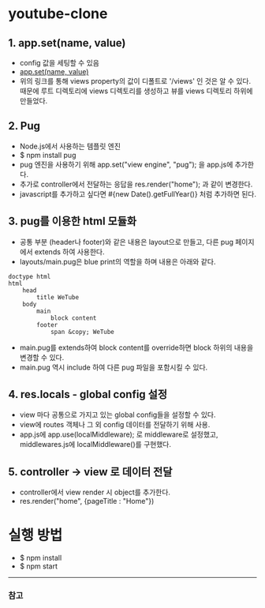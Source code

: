# youtube-clone

## 1. app.set(name, value)
- config 값을 세팅할 수 있음
- [app.set(name, value)](https://expressjs.com/en/4x/api.html#app.set)
- 위의 링크를 통해 views property의 값이 디폴트로 '/views' 인 것은 알 수 있다. 때문에 루트 디렉토리에 views 디렉토리를 생성하고 뷰를 views 디렉토리 하위에 만들었다.

## 2. Pug
- Node.js에서 사용하는 템플릿 엔진
- $ npm install pug
- pug 엔진을 사용하기 위해 app.set("view engine", "pug"); 을 app.js에 추가한다.
- 추가로 controller에서 전달하는 응답을 res.render("home"); 과 같이 변경한다.
- javascript를 추가하고 싶다면 #{new Date().getFullYear()} 처럼 추가하면 된다.

## 3. pug를 이용한 html 모듈화
- 공통 부분 (header나 footer)와 같은 내용은 layout으로 만들고, 다른 pug 페이지에서 extends 하여 사용한다.
- layouts/main.pug은 blue print의 역할을 하며 내용은 아래와 같다.

```
doctype html
html
    head
        title WeTube
    body
        main
            block content
        footer
            span &copy; WeTube
```

- main.pug를 extends하여  block content를 override하면 block 하위의 내용을 변경할 수 있다. 
- main.pug 역시 include 하여 다른 pug 파일을 포함시킬 수 있다.

## 4. res.locals - global config 설정
- view 마다 공통으로 가지고 있는 global config들을 설정할 수 있다.
- view에 routes 객체나 그 외 config 데이터를 전달하기 위해 사용.
- app.js에 app.use(localMiddleware); 로 middleware로 설정했고, middlewares.js에 localMiddleware()를 구현했다.

## 5. controller -> view 로 데이터 전달
- controller에서 view render 시 object를 추가한다.
- res.render("home", {pageTitle : "Home"})

# 실행 방법
- $ npm install
- $ npm start



---  
### 참고
